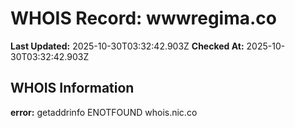 # WHOIS Record: wwwregima.co

**Last Updated:** 2025-10-30T03:32:42.903Z
**Checked At:** 2025-10-30T03:32:42.903Z

## WHOIS Information

**error:** getaddrinfo ENOTFOUND whois.nic.co

